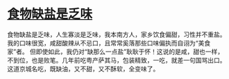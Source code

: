 # [食物缺盐是乏味](https://github.com/platojobs/SFLOG/issues/299)

食物缺盐是乏味，人生寡淡是乏味，我本南方人，家乡饮食偏甜，习性并不重盐。我的口味很宽，咸甜酸辣从不忌口，且常常奚落那些口味偏执而自诩为“美食家”者。
但即使如此，我仍对“缺那么一点盐”耿耿于怀！这说的是咸，甜也一样，不到位，也是败笔。几年前吃粤产萨其马，包装精致，一吃，就差一句国骂出口。这道京城名吃，既缺油，又不甜，又不酥软，全变味了。